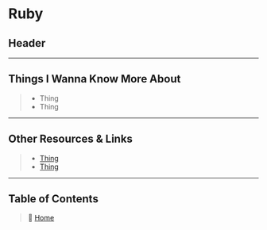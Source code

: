 # Ruby

## Header

_____

## Things I Wanna Know More About

> * Thing
> * Thing

_____

## Other Resources & Links

> * [Thing](Link)
> * [Thing](Link)

_____

## **Table of Contents**

> 🏡 [Home](../README.md)
